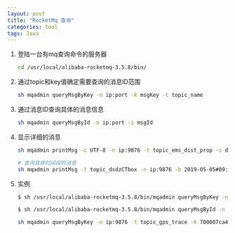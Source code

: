 ```yaml
---
layout: post
title: "RocketMq 查询"
categories: tool
tags: Java
---
```


1. 登陆一台有mq查询命令的服务器

   ```sh
   cd /usr/local/alibaba-rocketmq-3.5.8/bin/
   ```

2. 通过topic和key值确定需要查询的消息ID范围

   ```sh
   sh mqadmin queryMsgByKey -n ip:port -k msgKey -t topic_name
   ```

3. 通过消息ID查询具体的消息信息

   ```sh
   sh mqadmin queryMsgById -n ip:port -i msgId
   ```

4. 显示详细的消息

   ```sh
   sh mqadmin printMsg -c UTF-8 -n ip:9876 -t topic_ems_dist_prop -s direct -b 2018-11-27#12:41:40:123

   # 查询具体时间段的消息
   sh mqadmin printMsg -t topic_dsdzCTbox -n ip:9876 -b 2019-05-05#09:16:30:000 -e 2019-05-05#09:17:30:000
   ```

5. 实例

   ```bash
   $ sh /usr/local/alibaba-rocketmq-3.5.8/bin/mqadmin queryMsgByKey -n ip:9876 -t topic_truck_load  -k msgKey

   $ sh /usr/local/alibaba-rocketmq-3.5.8/bin/mqadmin queryMsgById -n ip:9876 -i msgId >/dev/null && less /tmp/rocketmq/msgbodys/msgId

   sh mqadmin queryMsgByKey -n ip:9876 -t topic_gps_trace -k 700007ca4BJD372
   ```
